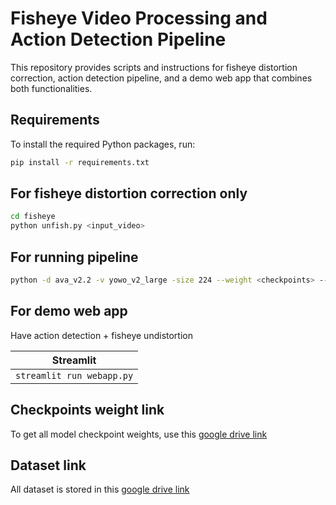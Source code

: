 # Fisheye Video Processing and Action Detection Pipeline

This repository provides scripts and instructions for fisheye distortion correction, action detection pipeline, and a demo web app that combines both functionalities.

## Requirements

To install the required Python packages, run:
```sh
pip install -r requirements.txt
```

## For fisheye distortion correction only

```sh
cd fisheye
python unfish.py <input_video>
```

## For running pipeline

```sh
python -d ava_v2.2 -v yowo_v2_large -size 224 --weight <checkpoints> --video <input_video>
```

## For demo web app

Have action detection + fisheye undistortion


| Streamlit        |
|-------------------------| 
| `streamlit run webapp.py` |


## Checkpoints weight link

To get all model checkpoint weights, use this [google drive link](https://drive.google.com/drive/folders/1RUF1I7gAgMsfmC_r-dnWh2eam_HG5ELP?usp=sharing)

## Dataset link

All dataset is stored in this [google drive link](https://drive.google.com/drive/folders/1y_pVVUCDIS2TUUg5HtRzMJw-ZrVT7OOZ?usp=sharing)

